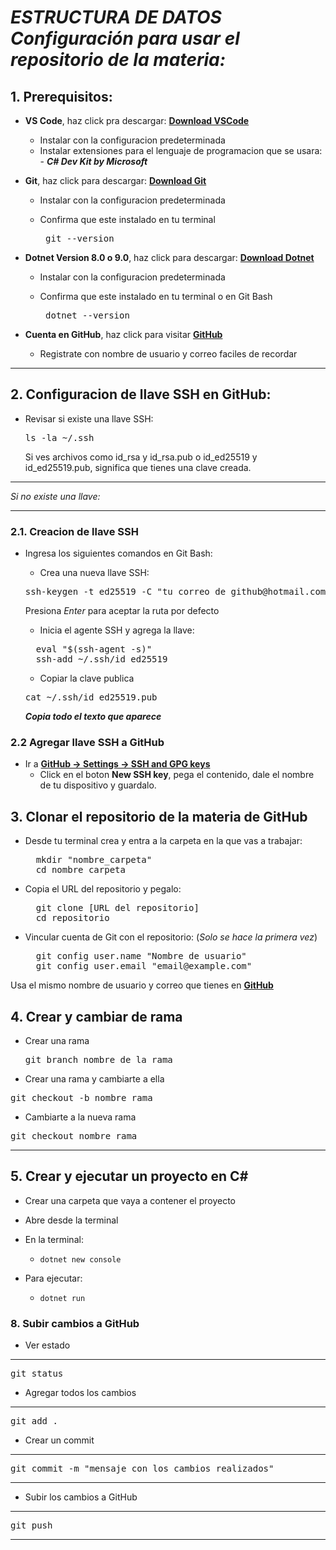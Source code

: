 # *ESTRUCTURA DE DATOS*  _Configuración para usar el repositorio de la materia:_

## 1. Prerequisitos:

- **VS Code**, haz click pra descargar: **[Download VSCode](https://code.visualstudio.com/download)**

    - Instalar con la configuracion predeterminada
    - Instalar extensiones para el lenguaje de programacion que se usara: - **_C# Dev Kit by Microsoft_**

- **Git**, haz click para descargar: **[Download Git](https://git-scm.com/downloads)**
    - Instalar con la configuracion predeterminada
    - Confirma que este instalado en tu terminal 

        <pre> git --version </pre>

- **Dotnet Version 8.0 o 9.0**, haz click para descargar: **[Download Dotnet](https://dotnet.microsoft.com/en-us/download)**
    - Instalar con la configuracion predeterminada
    - Confirma que este instalado en tu terminal o en Git Bash

        <pre> dotnet --version</pre>

- **Cuenta en GitHub**, haz click para visitar **[GitHub](https://github.com/login)**
    - Registrate con nombre de usuario y correo faciles de recordar

---

## 2. Configuracion de llave SSH en GitHub:

- Revisar si existe una llave SSH:
    <pre>ls -la ~/.ssh</pre>
    Si ves archivos como id_rsa y id_rsa.pub o id_ed25519 y id_ed25519.pub, significa que tienes una clave creada.
- - - 
*Si no existe una llave:*
- - - 
### 2.1. Creacion de llave SSH 
- Ingresa los siguientes comandos en Git Bash:
    - Crea una nueva llave SSH:
    <pre>ssh-keygen -t ed25519 -C "tu_correo_de_github@hotmail.com"</pre>
    Presiona *Enter* para aceptar la ruta por defecto

    - Inicia el agente SSH y agrega la llave:
    <pre>
    eval "$(ssh-agent -s)"
    ssh-add ~/.ssh/id_ed25519</pre>

    - Copiar la clave publica
    <pre>cat ~/.ssh/id_ed25519.pub</pre>
    __*Copia todo el texto que aparece*__

### 2.2 Agregar llave SSH a GitHub
- Ir a **[GitHub → Settings → SSH and GPG keys](https://github.com/settings/keys)**
  - Click en el boton **New SSH key**, pega el contenido, dale el nombre de tu dispositivo y guardalo.

## 3. Clonar el repositorio de la materia de GitHub

- Desde tu terminal crea y entra a la carpeta en la que vas a trabajar:
    <pre>
    mkdir "nombre_carpeta"
    cd nombre_carpeta </pre>

- Copia el URL del repositorio y pegalo:
    <pre>
    git clone [URL del repositorio]
    cd repositorio</pre>

- Vincular cuenta de Git con el repositorio: (*Solo se hace la primera vez*)
    <pre>
    git config user.name "Nombre de usuario"
    git config user.email "email@example.com"
</pre>

Usa el mismo nombre de usuario y correo que tienes en **[GitHub](https://github.com/login)**

## 4. Crear y cambiar de rama

- Crear una rama
  <pre>git branch nombre_de_la_rama
  </pre>

- Crear una rama y cambiarte a ella
 <pre>git checkout -b nombre_rama
</pre>

- Cambiarte a la nueva rama

 <pre>git checkout nombre_rama
</pre>

---

## 5. Crear y ejecutar un proyecto en C#

- Crear una carpeta que vaya a contener el proyecto
- Abre desde la terminal
- En la terminal:

  - `dotnet new console`

- Para ejecutar:

  - `dotnet run`

### 8. Subir cambios a GitHub

- Ver estado

---

<pre>git status</pre>

- Agregar todos los cambios

---

<pre>git add .</pre>

- Crear un commit

---

<pre>
git commit -m "mensaje con los cambios realizados"
</pre>

---

- Subir los cambios a GitHub

---

<pre>
git push
</pre>

---

